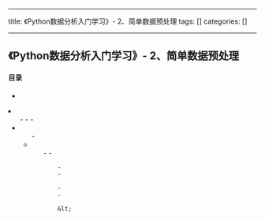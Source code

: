 
--- 
title:  《Python数据分析入门学习》- 2、简单数据预处理 
tags: []
categories: [] 

---
## 《Python数据分析入门学习》- 2、简单数据预处理



#### 目录

  - 
  <li>
   <ul>
    - 
    - 
    - 
    <li>
     <ul>
      - 
      <li>
       <ul>
        - 
        - 
       
        - 
        - 
       
        - 
        - 
       
        &lt;
       